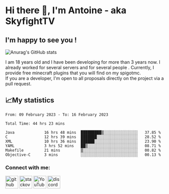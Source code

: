 # Hi there 👋, I'm Antoine - aka SkyfightTV
## I'm happy to see you !
![Anurag's GitHub stats](https://github-readme-stats.vercel.app/api?username=SKyfightTV&show_icons=true&theme=dark&count_private=true&)

I am 18 years old and I have been developing for more than 3 years now. I already worked for several servers and for several people . Currently, I provide free minecraft plugins that you will find on my spigotmc.<br>
If you are a developer, I'm open to all proposals directly on the project via a pull request.

## 📈My statistics
<!--START_SECTION:waka-->

```text
From: 09 February 2023 - To: 16 February 2023

Total Time: 44 hrs 23 mins

Java             16 hrs 48 mins  █████████▒░░░░░░░░░░░░░░░   37.85 %
C                12 hrs 39 mins  ███████░░░░░░░░░░░░░░░░░░   28.52 %
XML              10 hrs 36 mins  ██████░░░░░░░░░░░░░░░░░░░   23.90 %
YAML             3 hrs 52 mins   ██▒░░░░░░░░░░░░░░░░░░░░░░   08.71 %
Makefile         21 mins         ▒░░░░░░░░░░░░░░░░░░░░░░░░   00.82 %
Objective-C      3 mins          ░░░░░░░░░░░░░░░░░░░░░░░░░   00.13 %
```

<!--END_SECTION:waka-->

### Connect with me:

[<img src='https://cdn.jsdelivr.net/npm/simple-icons@3.0.1/icons/github.svg' alt='github' height='40'>](https://github.com/SkyfightTV)  [<img src='https://cdn.jsdelivr.net/npm/simple-icons@3.0.1/icons/stackoverflow.svg' alt='stackoverflow' height='40'>](https://stackoverflow.com/users/16952856)  [<img src='https://cdn.jsdelivr.net/npm/simple-icons@3.0.1/icons/youtube.svg' alt='YouTube' height='40'>](https://www.youtube.com/channel/UCjzzQNjlBr-AZ5j1A8lMMKw)  [<img src='https://cdn.jsdelivr.net/npm/simple-icons@3.0.1/icons/discord.svg' alt='discord' height='40'>](https://discord.gg/u8yzVac)  
